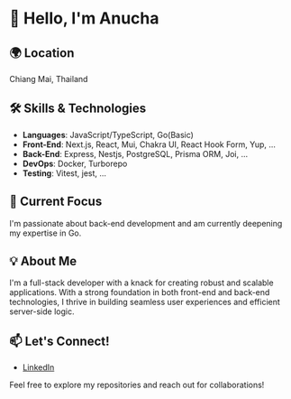# 👋 Hello, I'm Anucha

## 🌍 Location
Chiang Mai, Thailand

## 🛠️ Skills & Technologies
- **Languages**: JavaScript/TypeScript, Go(Basic)
- **Front-End**: Next.js, React, Mui, Chakra UI, React Hook Form, Yup, ...
- **Back-End**: Express, Nestjs, PostgreSQL, Prisma ORM, Joi, ...
- **DevOps**: Docker, Turborepo
- **Testing**: Vitest, jest, ...

## 🚀 Current Focus
I'm passionate about back-end development and am currently deepening my expertise in Go.

## 💡 About Me
I'm a full-stack developer with a knack for creating robust and scalable applications. With a strong foundation in both front-end and back-end technologies, I thrive in building seamless user experiences and efficient server-side logic.

## 📫 Let's Connect!
- [LinkedIn](https://www.linkedin.com/in/a-nu-anucha-7200bb154/)

Feel free to explore my repositories and reach out for collaborations!
